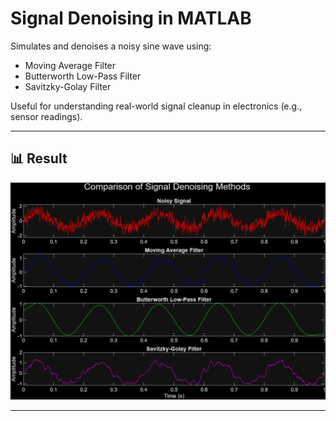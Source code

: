 # Signal Denoising in MATLAB

Simulates and denoises a noisy sine wave using:
- Moving Average Filter
- Butterworth Low-Pass Filter
- Savitzky-Golay Filter

Useful for understanding real-world signal cleanup in electronics (e.g., sensor readings).

---

## 📊 Result

![Filtered Signals](images/SignalDenoising.png)

---



